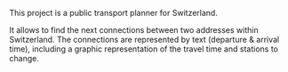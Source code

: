 This project is a public transport planner for Switzerland.

It allows to find the next connections between two addresses within Switzerland. The connections are represented by text (departure & arrival time), including a graphic representation of the travel time and stations to change.
